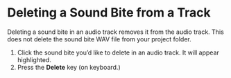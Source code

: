 # Deleting a Sound Bite from a Track

Deleting a sound bite in an audio track removes it from the audio track. This does not delete the sound bite WAV file from your project folder.

1. Click the sound bite you’d like to delete in an audio track. It will appear highlighted. 
2. Press the **Delete** key \(on keyboard.\)

